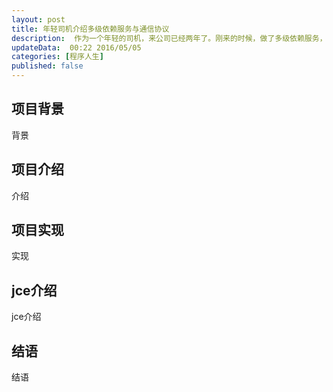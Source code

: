 ```yaml
---  
layout: post  
title: 年轻司机介绍多级依赖服务与通信协议
description:  作为一个年轻的司机，来公司已经两年了。刚来的时候，做了多级依赖服务，现在简单介绍一下.    
updateData:  00:22 2016/05/05
categories: [程序人生]
published: false
---  
```



## 项目背景

背景  

## 项目介绍

介绍  

## 项目实现


实现  

## jce介绍


jce介绍  

## 结语

结语  





